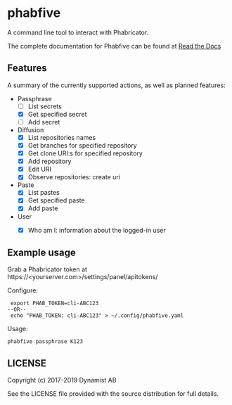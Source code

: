 # phabfive

A command line tool to interact with Phabricator.

The complete documentation for Phabfive can be found at [Read the Docs](https://phabfive.readthedocs.io/en/latest/)


## Features

A summary of the currently supported actions, as well as planned features:

- Passphrase
  - [ ] List secrets
  - [X] Get specified secret
  - [ ] Add secret
- Diffusion
  - [X] List repositories names
  - [X] Get branches for specified repository
  - [X] Get clone URI:s for specified repository
  - [X] Add repository
  - [X] Edit URI
  - [X] Observe repositories: create uri
- Paste
  - [X] List pastes
  - [X] Get specified paste
  - [X] Add paste
- User
  - [X] Who am I: information about the logged-in user


## Example usage

Grab a Phabricator token at https://<yourserver.com>/settings/panel/apitokens/

Configure:

     export PHAB_TOKEN=cli-ABC123
    --OR--
     echo "PHAB_TOKEN: cli-ABC123" > ~/.config/phabfive.yaml

Usage:

    phabfive passphrase K123


## LICENSE

Copyright (c) 2017-2019 Dynamist AB

See the LICENSE file provided with the source distribution for full details.
